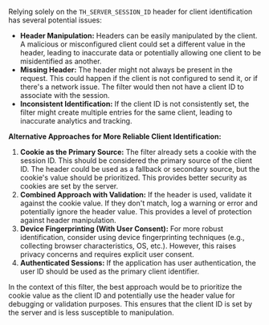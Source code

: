 Relying solely on the `TH_SERVER_SESSION_ID` header for client identification has several potential issues:

*   **Header Manipulation:** Headers can be easily manipulated by the client. A malicious or misconfigured client could set a different value in the header, leading to inaccurate data or potentially allowing one client to be misidentified as another.
*   **Missing Header:** The header might not always be present in the request. This could happen if the client is not configured to send it, or if there's a network issue.  The filter would then not have a client ID to associate with the session.
*   **Inconsistent Identification:** If the client ID is not consistently set, the filter might create multiple entries for the same client, leading to inaccurate analytics and tracking.

**Alternative Approaches for More Reliable Client Identification:**

1.  **Cookie as the Primary Source:** The filter already sets a cookie with the session ID. This should be considered the primary source of the client ID. The header could be used as a fallback or secondary source, but the cookie's value should be prioritized.  This provides better security as cookies are set by the server.
2.  **Combined Approach with Validation:** If the header is used, validate it against the cookie value. If they don't match, log a warning or error and potentially ignore the header value.  This provides a level of protection against header manipulation.
3.  **Device Fingerprinting (With User Consent):** For more robust identification, consider using device fingerprinting techniques (e.g., collecting browser characteristics, OS, etc.). However, this raises privacy concerns and requires explicit user consent.
4.  **Authenticated Sessions:** If the application has user authentication, the user ID should be used as the primary client identifier.

In the context of this filter, the best approach would be to prioritize the cookie value as the client ID and potentially use the header value for debugging or validation purposes. This ensures that the client ID is set by the server and is less susceptible to manipulation.